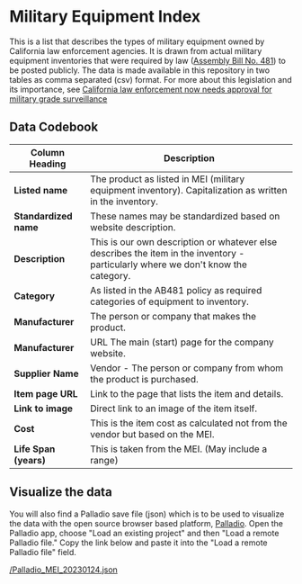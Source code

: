 # Military Equipment Index
This is a list that describes the types of military equipment owned by California law enforcement agencies. It is drawn from actual military equipment inventories that were required by law ([Assembly Bill No. 481](https://leginfo.legislature.ca.gov/faces/billTextClient.xhtml?bill_id=202120220AB481)) to be posted publicly. The data is made available in this repository in two tables as comma separated (csv) format. For more about this legislation and its importance, see [California law enforcement now needs approval for military grade surveillance](https://www.eff.org/deeplinks/2022/05/california-law-enforcement-now-needs-approval-military-grade-surveillance)

## Data Codebook
|Column Heading | Description |
|---------------| ------------|
| **Listed name** | The product as listed in MEI (military equipment inventory). Capitalization as written in the inventory. |
| **Standardized name** | These names may be standardized based on website description. |
| **Description** | This is our own description or whatever else describes the item in the inventory - particularly where we don't know the category. |
| **Category** | As listed in the AB481 policy as required categories of equipment to inventory. |
| **Manufacturer** | The person or company that makes the product. |
| **Manufacturer** | URL	The main (start) page for the company website. |
| **Supplier Name** | Vendor - The person or company from whom the product is purchased. |
| **Item page URL** | Link to the page that lists the item and details. |
| **Link to image** | Direct link to an image of the item itself.|
| **Cost** | This is the item cost as calculated not from the vendor but based on the MEI. |
| **Life Span (years)**| This is taken from the MEI. (May include a range)|

## Visualize the data
You will also find a Palladio save file (json) which is to be used to visualize the data with the open source browser based platform, [Palladio](https://hdlab.stanford.edu/palladio/). Open the Palladio app, choose "Load an existing project" and then "Load a remote Palladio file." Copy the link below and paste it into the "Load a remote Palladio file" field.

[/Palladio_MEI_20230124.json](https://raw.githubusercontent.com/know-systemic-racism/mei/main/Palladio_MEI_20230124.json)

